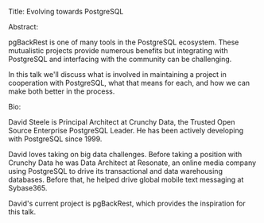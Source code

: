 Title: Evolving towards PostgreSQL

Abstract:

pgBackRest is one of many tools in the PostgreSQL ecosystem.  These mutualistic projects provide numerous benefits but integrating with PostgreSQL and interfacing with the community can be challenging.

In this talk we'll discuss what is involved in maintaining a project in cooperation with PostgreSQL, what that means for each, and how we can make both better in the process.

Bio:

David Steele is Principal Architect at Crunchy Data, the Trusted Open Source Enterprise PostgreSQL Leader. He has been actively developing with PostgreSQL since 1999.

David loves taking on big data challenges. Before taking a position with Crunchy Data he was Data Architect at Resonate, an online media company using PostgreSQL to drive its transactional and data warehousing databases. Before that, he helped drive global mobile text messaging at Sybase365.

David's current project is pgBackRest, which provides the inspiration for this talk.

